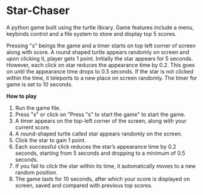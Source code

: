 # Star-Chaser

A python game built using the turtle library. Game features include a menu, keybinds control and a file system to store and display top 5 scores.

Pressing "s" beings the game and a timer starts on top left corner of screen along with score. A round shaped turtle appears randomly on screen and upon clicking it, player gets 1 point. Initially the star appears for 5 seconds. However, each click on star reduces the appearance time by 0.2. This goes on until the appearance time drops to 0.5 seconds. If the star is not clicked within the time, it teleports to a new place on screen randomly. The timer for game is set to 10 seconds.

**How to play** 

1. Run the game file.
2. Press "s" or click on "Press "s" to start the game" to start the game.
3. A timer appears on the top-left corner of the screen, along with your current score.
4. A round-shaped turtle called star appears randomly on the screen.
5. Click the star to gain 1 point.
6. Each successful click reduces the star’s appearance time by 0.2 seconds, starting from 5 seconds and dropping to a minimum of 0.5 seconds.
7. If you fail to click the star within its time, it automatically moves to a new random position.
8. The game lasts for 10 seconds, after which your score is displayed on screen, saved and compared with previous top scores.
